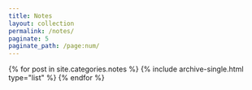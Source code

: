 ```yaml
---
title: Notes
layout: collection
permalink: /notes/
paginate: 5
paginate_path: /page:num/
---
```


<div class="grid__wrapper">
{% for post in site.categories.notes %}
  {% include archive-single.html type="list" %}
{% endfor %}
</div>
